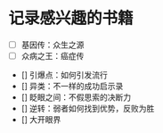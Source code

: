 # 记录感兴趣的书籍

- [ ] 基因传：众生之源
- [ ] 众病之王：癌症传
- [] 引爆点：如何引发流行
- [] 异类：不一样的成功启示录
- [] 眨眼之间：不假思索的决断力
- [] 逆转：弱者如何找到优势，反败为胜
- [] 大开眼界

